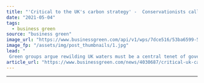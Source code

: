 ```yaml
---
title: "'Critical to the UK's carbon strategy' -  Conservationists call for national 'blue carbon' strategy"
date: "2021-05-04"
tags: 
  - business green
source: "business green"
image_url: "https://www.businessgreen.com/api/v1/wps/7dce516/53ba6599-5409-4bfc-8a98-9dd091b3fdbb/8/MCS-Mark-Kirkland-Thongweed-185x114.jpg"
image_fp: "/assets/img/post_thumbnails/1.jpg"
lead: "
 Green groups argue rewilding UK waters must be a central tenet of government’s net zero plans ..."
article_url: "https://www.businessgreen.com/news/4030687/critical-uk-carbon-strategy-conservationists-national-blue-carbon-strategy"
---
```


---
